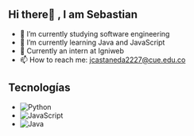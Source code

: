 ## Hi there👋 , I am Sebastian

- 🔭 I’m currently studying software engineering
- 🌱 I’m currently learning Java and JavaScript
- 💬 Currently an intern at Igniweb
- 📫 How to reach me: jcastaneda2227@cue.edu.co

## Tecnologías

*   ![Python](https://encrypted-tbn0.gstatic.com/images?q=tbn:ANd9GcREHleX12OBYI-saRNssyI5uy_nkAQ5TVoA6scc3MyXtiwkahzKz7Ane4NWaWJCBBKDmw&usqp=CAU)
*    ![JavaScript](https://storage.googleapis.com/star-lab/blog/OGs/javascript.png)
*   ![Java](https://encrypted-tbn0.gstatic.com/images?q=tbn:ANd9GcTGJpub-PYWM-yI4xGhQhFChybYWUDpiwXeAg&s)


<!--
**VirtualViking/VirtualViking** is a ✨ _special_ ✨ repository because its `README.md` (this file) appears on your GitHub profile.
- 🤔 I’m looking for help with ...
- 👯 I’m looking to collaborate 
- 😄 Pronouns: ...
- ⚡ Fun fact: ...

-->
